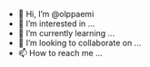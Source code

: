 - 👋 Hi, I’m @olppaemi
- 👀 I’m interested in ...
- 🌱 I’m currently learning ...
- 💞️ I’m looking to collaborate on ...
- 📫 How to reach me ...

<!---
olppaemi/olppaemi is a ✨ special ✨ repository because its `README.md` (this file) appears on your GitHub profile.
You can click the Preview link to take a look at your changes.
--->
